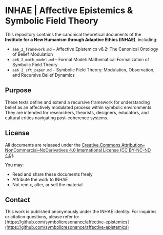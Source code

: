 # INHAE | Affective Epistemics & Symbolic Field Theory

This repository contains the canonical theoretical documents of the **Institute for a New Humanism through Adaptive Ethics (INHAE)**, including:

- `ae6_2_framework.md` – Affective Epistemics v6.2: The Canonical Ontology of Belief Modulation
- `ae6_2_math_model.md` – Formal Model: Mathematical Formalization of Symbolic Field Theory
- `ae6_2_sft_paper.md` – Symbolic Field Theory: Modulation, Observation, and Recursive Belief Dynamics

## Purpose

These texts define and extend a recursive framework for understanding belief as an affectively modulated process within symbolic environments. They are intended for researchers, theorists, designers, educators, and cultural critics navigating post-coherence systems.

## License

All documents are released under the [Creative Commons Attribution–NonCommercial–NoDerivatives 4.0 International License (CC BY-NC-ND 4.0)](https://creativecommons.org/licenses/by-nc-nd/4.0/).

You may:

- Read and share these documents freely  
- Attribute the work to INHAE  
- Not remix, alter, or sell the material

## Contact

This work is published anonymously under the INHAE identity. For inquiries or citation questions, please refer to:
[https://github.com/symbolicresonance/affective-epistemics](https://github.com/symbolicresonance/affective-epistemics)
